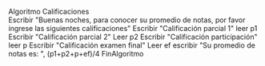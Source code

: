 Algoritmo Calificaciones	
	Escribir "Buenas noches, para conocer su promedio de notas, por favor ingrese las siguientes calificaciones"
	Escribir "Calificación parcial 1"
	leer p1
	Escribir "Calificación parcial 2"
	Leer p2
	Escribir "Calificación participación"
	leer p
	Escribir "Calificación examen final"
	Leer ef
	escribir "Su promedio de notas es: ", (p1+p2+p+ef)/4
FinAlgoritmo
